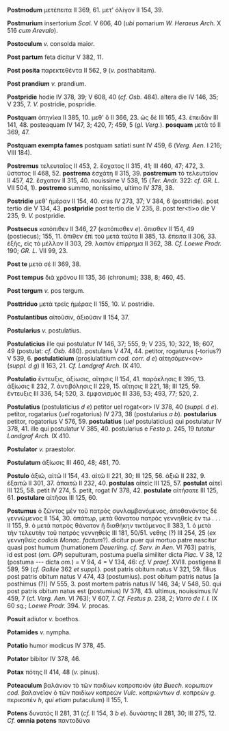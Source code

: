 **Postmodum** μετέπειτα II 369, 61. μετ' ὀλίγον II 154, 39.

**Postmurium** insertorium *Scal.* V 606, 40 (*ubi* pomarium *W. Heraeus
Arch.* X 516 *cum Arevalo*).

**Postoculum** *v.* consolda maior.

**Post partum** feta dicitur V 382, 11.

**Post posita** παρεκτεθέντα II 562, 9 (*v.* posthabitam).

**Post prandium** *v.* prandium.

**Postpridie** hodie IV 378, 39; V 608, 40 (*cf. Osb.* 484). altera
die IV 146, 35; V 235, 7. *V.* postridie, pospridie.

**Postquam** ὁπηνίκα II 385, 10. μεθ' ὅ II 366, 23. ὡς δὲ III 165, 43.
ἐπειδάν III 141, 48. posteaquam IV 147, 3; 420, 7; 459, 5 (*gl. Verg.*).
**posquam** μετὰ τό II 369, 47.

**Postquam exempta fames** postquam satiati sunt IV 459, 6 (*Verg.
Aen.* I 216; VIII 184).

**Postremus** τελευταῖος II 453, 2. ἔσχατος II 315, 41; III 460, 47;
472, 3. ὕστατος II 468, 52. **postrema** ἐσχάτη II 315, 39.
**postremum** τὸ τελευταῖον II 457, 42. ἔσχατον II 315, 40. nouissime V
538, 15 (*Ter. Andr.* 322: *cf. GR. L.* VII 504, 1). **postremo** summo,
nonissimo, ultimo IV 378, 38.

**Postridie** μεθ' ἡμέραν II 154, 40. cras IV 273, 37; V 384, 6
(posttridie). post tertio die V 134, 43. **postpridie** post tertio die
V 235, 8. post ter\<ti\>o die V 235, 9. *V.* postpridie.

**Postsecus** κατόπιθεν II 346, 27 (κατόπισθεν *e*). ὄπισθεν II 154, 49
(postiecus); 155, 11. ὄπιθεν ἐπὶ τοῦ μετὰ ταῦτα II 385, 13. ἔπειτα II
306, 33. ἑξῆς, εἰς τὸ μέλλον II 303, 29. λοιπὸν ἐπίρρημα II 362, 38.
*Cf. Loewe Prodr.* 190; *GR. L.* VII 99, 23.

**Post te** μετὰ σέ II 369, 38.

**Post tempus** διὰ χρόνου III 135, 36 (chronum); 338, 8; 460, 45.

**Post tergum** *v.* pos tergum.

**Posttriduo** μετὰ τρεῖς ἡμέρας II 155, 10. *V.* postridie.

**Postulantibus** αἰτοῦσιν, ἀξιοῦσιν II 154, 37.

**Postularius** *v.* postulatius.

**Postulaticius** ille qui postulatur IV 146, 37; 555, 9; V 235, 10;
322, 18; 607, 49 (postulat: *cf. Osb.* 480). postulans V 474, 44.
petitor, rogaturus (-torius?) V 539, 6. **postulaticium**
(prosiulatitium *cod. corr. d e*) αἰτησόμεν\<ον\> (*suppl. d g*) II
163, 21. *Cf. Landgraf Arch.* IX 410.

**Postulatio** ἔντευξις, ἀξίωσις, αἴτησις II 154, 41. παράκλησις II 395,
13. ἀξίωσις II 232, 7. ἀντιβόλησις II 229, 15. αἴτησις II 221, 18; III
125, 59. ἔντευξις III 336, 54; 520, 3. ἐμφανισμός III 336, 53; 493, 77;
520, 2.

**Postulatius** (postulaticius *d e*) petitor uel rogat\<or\> IV 378, 40
(*suppl. d e*). petitor, rogatarius (*uel* rogatorius) IV 273, 38
(postularius *a b*). **postularius** petitor, rogatorius V 576, 59.
**postulatius** (*uel* postulaticius) qui postulatur IV 378, 41. ille qui
postulatur V 385, 40. postularius e *Festo p.* 245, 19 *tutatur Landgraf
Arch.* IX 410.

**Postulator** *v.* praestolor.

**Postulatum** ἀξίωσις III 460, 48; 481, 70.

**Postulo** ἀξιῶ, αἰτῶ II 154, 43. αἰτῶ II 221, 30; III 125, 56. ἀξιῶ II
232, 9. ἐξαιτῶ II 301, 37. ἀπαιτῶ II 232, 40. **postulas** αἰτεῖς III
125, 57. **postulat** αἰτεῖ III 125, 58. petit IV 274, 5. petit, rogat
IV 378, 42. **postulate** αἰτήσατε III 125, 61. **postulare** αἰτῆσαι
III 125, 60.

**Postumus** ὁ ζῶντος μὲν τοῦ πατρὸς συνλαμβανόμενος, ἀποθανόντος δὲ
γεννώμενος II 154, 30. ἀπάτωρ, μετὰ θάνατου πατρὸς γεννηθείς ἐν τω . . .
II 155, 9. ὁ μετὰ πατρὸς θάνατον ἢ διαθήκην τικτόμενος II 383, 1. ὁ μετὰ
τὴν τελευτὴν τοῦ πατρὸς γεννηθείς III 181, 50/51. νεθης (?) III 254, 25
(*ex* γεννηθείς *codicis Monac. factum*?). dicitur puer qui mortuo
patre nascitur quasi post humum (humationem *Deuerling. cf. Serv. in*
*Aen.* VI 763) patris, id est post (*om. GP*) sepulturam, postuma puella
similiter dicta *Plac.* V 38, 12 (postuma --- dicta *om.*) = V 94, 4 = V
134, 46: *cf.* V *praef.* XVIII. postigena II 589, 59 (*cf. Gallée* 362
*et suppl.*). post patris obitum natus V 321, 59. filius post patris
obitum natus V 474, 43 (postumius). post obitum patris natus \[a
posthimus (?)\] IV 555, 3. post mortem patris natus IV 146, 34; V 548,
50. qui post patris obitum natus est (postumius) IV 378, 43. ultimus,
nouissimus IV 459, 7 (cf. *Verg. Aen.* VI 763); V 607, 7. *Cf. Festus
p.* 238, 2; *Varro de l. l.* IX 60 *sq.*; *Loewe Prodr.* 394. *V.* procas.

**Posuit** adiutor *v.* boethos.

**Potamides** *v.* nympha.

**Potatio** humor modicus IV 378, 45.

**Potator** bibitor IV 378, 46.

**Potax** πότης II 414, 48 (*v.* pinus).

**Poteaculum** βαλάνιον τὸ τῶν παιδίων κοπροποιόν (*ita Buech.* κορωπιον
*cod.* βαλανεῖον ὁ τῶν παιδίων κοπρεών *Vulc.* κοπριώντων *d.* κοπρεών
*g.* περικοπέν *h*, *qui etiam* putaculum) II 155, 1.

**Potens** δυνατός II 281, 31 (*cf.* II 154, 3 *b e*). δυνάστης II 281,
30; III 275, 12. *Cf.* **omnia potens** παντοδύνα
